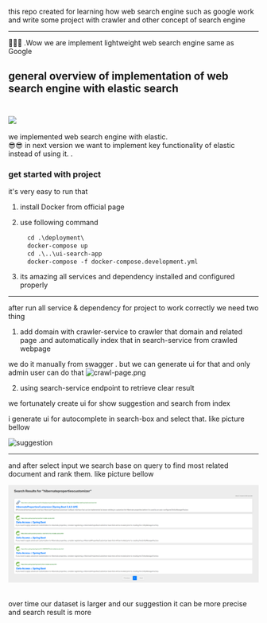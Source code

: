 this repo created for learning how web search engine such as google work and write some project with crawler and other concept of search engine

----------------------

🤩🤩🤩  .Wow we are implement lightweight web search engine same as Google 

## general overview of implementation of web search engine with elastic search<br/><br/>
![](picture.png)

we implemented web search engine with elastic. <br>
😎😎 in next version we want to implement key functionality of elastic instead of using it. 
.
### get started with project

it's very easy to run that

1) install Docker from official page
2) use following command

         cd .\deployment\
         docker-compose up
         cd .\..\ui-search-app
         docker-compose -f docker-compose.development.yml

2) its amazing all services and dependency installed and configured properly



--------------------------------------------------

after run all service & dependency for project to work correctly
we need two thing

1) add domain with crawler-service to crawler that domain and related page .and automatically index that in search-service from crawled webpage

we do it manually from swagger . but we can generate ui for that and only admin user can do that
![crawl-page.png](crawl-page.png)


2) using search-service endpoint to retrieve clear result

we fortunately create ui for show suggestion and search from index

i generate ui for autocomplete in search-box and select that. like picture bellow

![suggestion](suggestion-page.png)

-----------------------------------------------------------------

and after select input we search base on query to find most related document and rank them. like picture bellow

![](search-page.png)

<br>
over time our dataset is larger and our suggestion it can be more precise and search result is more
